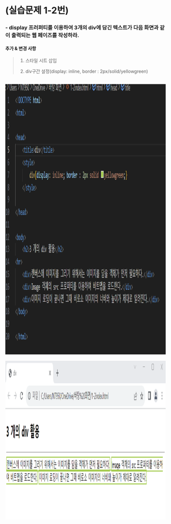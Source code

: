 # (실습문제 1-2번)

### - display 프러퍼티를 이용하여 3개의 div에 담긴 텍스트가 다음 화면과 같이 출력되는 웹 페이즈를 작성하라.


 #### 추가 & 변경 사항

>    1. 스타일 시트 삽입
>    >
>    2. div구간 설정(display: inline, border : 2px/solid/yellowgreen)

<br><img src="1.png" width="1000" height="850" title="px(픽셀) 크기 설정" alt="1번 이미지"></img><br/>
<br><img src="2.png" width="1000" height="500" title="px(픽셀) 크기 설정" alt="1번 이미지"></img><br/>
